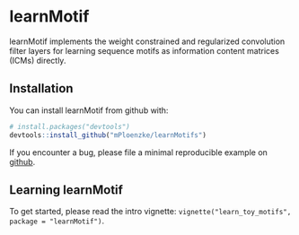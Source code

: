
<!-- README.md is generated from README.Rmd. Please edit that file -->
learnMotif
==========

learnMotif implements the weight constrained and regularized convolution filter layers for learning sequence motifs as information content matrices (ICMs) directly.

Installation
------------

You can install learnMotif from github with:

``` r
# install.packages("devtools")
devtools::install_github("mPloenzke/learnMotifs")
```

If you encounter a bug, please file a minimal reproducible example on [github](https://github.com/mPloenzke/learnMotif/issues).

Learning learnMotif
-------------------

To get started, please read the intro vignette: `vignette("learn_toy_motifs", package = "learnMotif")`.
